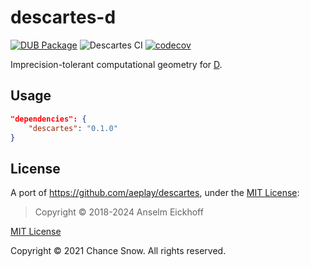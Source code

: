 # descartes-d

[![DUB Package](https://img.shields.io/dub/v/descartes.svg)](https://code.dlang.org/packages/descartes)
![Descartes CI](https://github.com/chances/descartes-d/workflows/Descartes%20CI/badge.svg?branch=master)
[![codecov](https://codecov.io/gh/chances/descartes-d/branch/master/graph/badge.svg?token=bL2FkBtfPK)](https://codecov.io/gh/chances/descartes-d/)

Imprecision-tolerant computational geometry for [D](https://dlang.org).

## Usage

```json
"dependencies": {
    "descartes": "0.1.0"
}
```

<!-- TODO: Usage examples -->

## License

A port of https://github.com/aeplay/descartes, under the [MIT License](https://github.com/aeplay/descartes/blob/master/LICENSE):

> Copyright &copy; 2018-2024 Anselm Eickhoff

[MIT License](https://opensource.org/licenses/MIT)

Copyright &copy; 2021 Chance Snow. All rights reserved.
